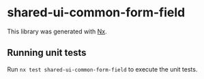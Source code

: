 # shared-ui-common-form-field

This library was generated with [Nx](https://nx.dev).

## Running unit tests

Run `nx test shared-ui-common-form-field` to execute the unit tests.
